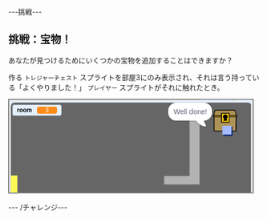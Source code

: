 \---挑戦\---

## 挑戦：宝物！

あなたが見つけるためにいくつかの宝物を追加することはできますか？

作る `トレジャーチェスト` スプライトを部屋3にのみ表示され、それは言う持っている「よくやりました！」 `プレイヤー` スプライトがそれに触れたとき。

![スクリーンショット](images/world-treasure.png)

\--- /チャレンジ\---